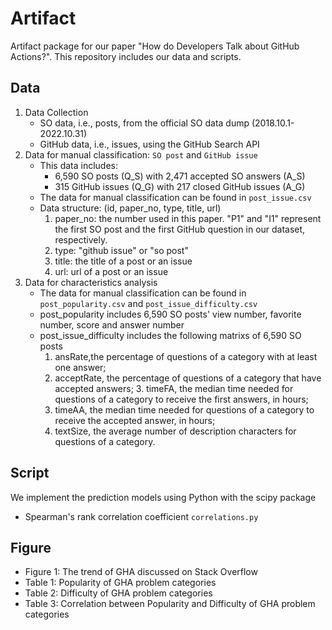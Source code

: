 # Artifact

Artifact package for our paper "How do Developers Talk about GitHub Actions?". This repository includes our data and scripts. 

## Data
1. Data Collection
	* SO data, i.e., posts, from the official SO data dump (2018.10.1-2022.10.31)
	* GitHub data, i.e., issues, using the GitHub Search API
2. Data for manual classification: `SO post` and `GitHub issue`
	* This data includes: 
    	- 6,590 SO posts (Q\_S) with 2,471 accepted SO answers (A\_S)
    	- 315 GitHub issues (Q\_G) with 217 closed GitHub issues (A\_G)
    * The data for manual classification can be found in `post_issue.csv`
    * Data structure: (id, paper_no, type, title, url)
	    1. paper\_no: the number used in this paper. "P1" and "I1" represent the first SO post and the first GitHub question in our dataset, respectively.
	    2. type: "github issue" or "so post"
	    3. title: the title of a post or an issue
	    4. url: url of a post or an issue   
3. Data for characteristics analysis
	* The data for manual classification can be found in `post_popularity.csv` and `post_issue_difficulty.csv`
	* post\_popularity includes 6,590 SO posts' view number, favorite number, score and answer number
	* post\_issue\_difficulty includes the following matrixs of 6,590 SO posts
		1. ansRate,the percentage of questions of a category with at least one answer;
  		2. acceptRate, the percentage of questions of a category that have accepted answers;
       		3. timeFA, the median time needed for questions of a category to receive the first answers, in hours;
	 	4. timeAA, the median time needed for questions of a category to receive the accepted answer, in hours; 
   		5. textSize, the average number of description characters for questions of a category. 

## Script
We implement the prediction models using Python with the scipy package
* Spearman's rank correlation coefficient `correlations.py`

## Figure
* Figure 1: The trend of GHA discussed on Stack Overflow
* Table 1: Popularity of GHA problem categories
* Table 2: Difficulty of GHA problem categories
* Table 3: Correlation between Popularity and Difficulty of GHA problem categories
